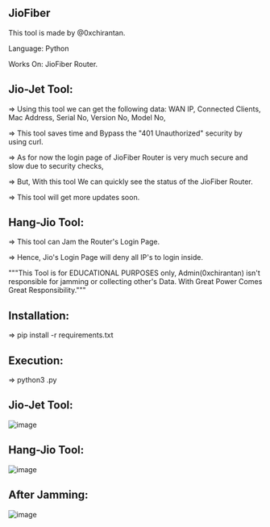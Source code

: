 ## JioFiber

This tool is made by @0xchirantan.

Language: Python

Works On:
    JioFiber Router.

##      Jio-Jet Tool:
=> Using this tool we can get the following data:
    WAN IP,
    Connected Clients,
    Mac Address,
    Serial No,
    Version No,
    Model No,

=> This tool saves time and Bypass the "401 Unauthorized" security by using curl.

=> As for now the login page of JioFiber Router is very much secure and slow due to security checks,

=> But, With this tool We can quickly see the status of the JioFiber Router.

=> This tool will get more updates soon.


##      Hang-Jio Tool:

=> This tool can Jam the Router's Login Page.

=> Hence, Jio's Login Page will deny all IP's to login inside.

"""This Tool is for EDUCATIONAL PURPOSES only, Admin(0xchirantan) isn't responsible for jamming or collecting other's Data.
With Great Power Comes Great Responsibility."""


##      Installation:
=> pip install -r requirements.txt

##      Execution:
=> python3 <file-name>.py

##      Jio-Jet Tool:
![image](https://user-images.githubusercontent.com/93367020/200156182-3dfcad04-84cd-4455-a60b-f17bbb7173c5.png)

##      Hang-Jio Tool:
![image](https://user-images.githubusercontent.com/93367020/200156245-4c550597-8b16-40a1-ae01-23719a7400ef.png)

##      After Jamming:
![image](https://user-images.githubusercontent.com/93367020/200156366-44959fc8-e598-4763-81a3-d9a830509d97.png)
